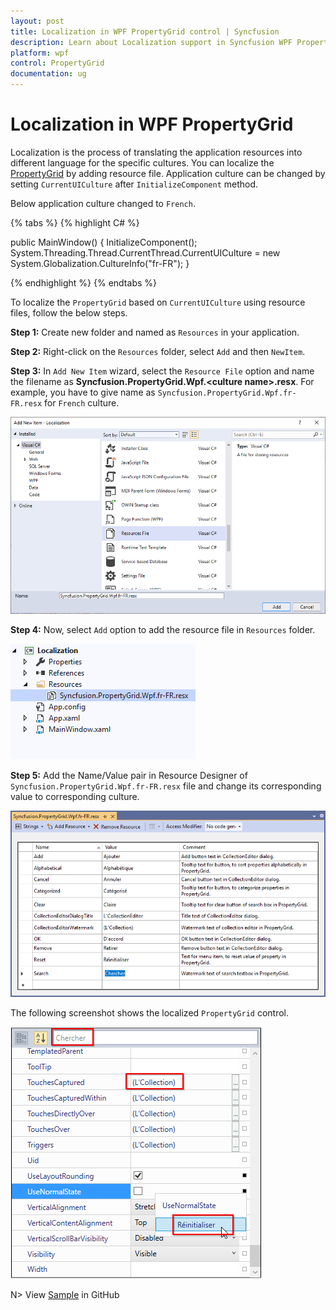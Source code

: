 ```yaml
---
layout: post
title: Localization in WPF PropertyGrid control | Syncfusion
description: Learn about Localization support in Syncfusion WPF PropertyGrid control and more.
platform: wpf
control: PropertyGrid
documentation: ug
---
```


# Localization in WPF PropertyGrid

Localization is the process of translating the application resources into different language for the specific cultures. You can localize the [PropertyGrid](https://help.syncfusion.com/cr/wpf/Syncfusion.Windows.PropertyGrid.PropertyGrid.html) by adding resource file. Application culture can be changed by setting `CurrentUICulture` after `InitializeComponent` method. 

Below application culture changed to `French`.

{% tabs %}
{% highlight C# %}

public MainWindow()
{
    InitializeComponent();
    System.Threading.Thread.CurrentThread.CurrentUICulture = new System.Globalization.CultureInfo("fr-FR");
}    

{% endhighlight %}
{% endtabs %}

To localize the `PropertyGrid` based on `CurrentUICulture` using resource files, follow the below steps. 

**Step 1:** Create new folder and named as `Resources` in your application. 

**Step 2:** Right-click on the `Resources` folder, select `Add` and then `NewItem`.

**Step 3:** In `Add New Item` wizard, select the `Resource File` option and name the filename as **Syncfusion.PropertyGrid.Wpf.&lt;culture name&gt;.resx**. For example, you have to give name as `Syncfusion.PropertyGrid.Wpf.fr-FR.resx` for `French` culture.

![Adding new resource file in WPF application](Localization_images/Add-resource-file-in-wpf-application.png)

**Step 4:** Now, select `Add` option to add the resource file in `Resources` folder.

![Resource file](Localization_images/Resource-file.png)

**Step 5:** Add the Name/Value pair in Resource Designer of `Syncfusion.PropertyGrid.Wpf.fr-FR.resx` file and change its corresponding value to corresponding culture. 

![Added string property of PropertyGrid which need to localized in resource file](Localization_images/wpf-PropertyGrid-localized-string-properties.png)

The following screenshot shows the localized `PropertyGrid` control.

![WPF PropertyGrid contain localized today and none button text](Localization_images/wpf-PropertyGrid-localization.png)

N> View [Sample](https://github.com/SyncfusionExamples/wpf-property-grid-examples/tree/master/Samples/Localization) in GitHub
